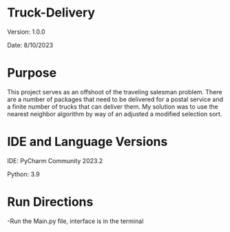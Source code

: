 # Truck-Delivery
Version: 1.0.0

Date: 8/10/2023

# Purpose 
This project serves as an offshoot of the traveling salesman problem. There are a number of packages that need to be delivered for a postal service and 
a finite number of trucks that can deliver them. My solution was to use the nearest neighbor algorithm by way of an adjusted a modified selection sort.

# IDE and Language Versions

IDE: PyCharm Community 2023.2

Python: 3.9

# Run Directions 
-Run the Main.py file, interface is in the terminal
